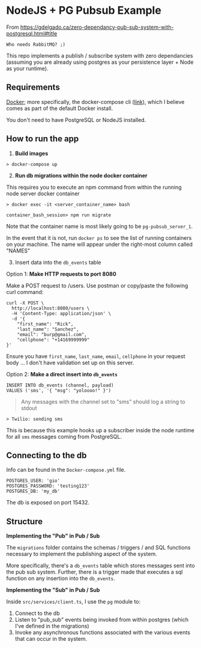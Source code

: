 # NodeJS + PG Pubsub Example

From https://gdelgado.ca/zero-dependancy-pub-sub-system-with-postgresql.html#title

```
Who needs RabbitMQ? ;)
```

This repo implements a publish / subscribe system with zero dependancies (assuming you are already using postgres as your persistence layer + Node as your runtime).

## Requirements

[Docker](https://www.docker.com/); more specifically, the docker-compose cli ([link](https://docs.docker.com/compose/install/)), which I believe comes as part of the default Docker install.

You don't need to have PostgreSQL or NodeJS installed.


## How to run the app

1. **Build images**

```
> docker-compose up
```

2. **Run db migrations within the node docker container**

This requires you to execute an npm command from within the running node server docker container
```
> docker exec -it <server_container_name> bash

container_bash_session> npm run migrate
```

Note that the container name is most likely going to be `pg-pubsub_server_1`.

In the event that it is not, run `docker ps` to see the list of running containers on your machine. The name will appear under the right-most column called "NAMES"


3. Insert data into the `db_events` table

Option 1: **Make HTTP requests to port 8080**

Make a POST request to /users. Use postman or copy/paste the following curl command:

```
curl -X POST \
  http://localhost:8080/users \
  -H 'Content-Type: application/json' \
  -d '{
	"first_name": "Rick",
	"last_name": "Sanchez",
	"email": "burp@gmail.com",
	"cellphone": "+14169999999"
}'
```

Ensure you have `first_name`, `last_name`, `email`, `cellphone` in your request body ... I don't have validation set up on this server.


Option 2: **Make a direct insert into `db_events`**

```
INSERT INTO db_events (channel, payload)
VALUES ('sms', '{ "msg": "yoloooo!" }')
```

> Any messages with the channel set to "sms" should log a string to stdout

```
> Twilio: sending sms
```

This is because this example hooks up a subscriber inside the node runtime for all `sms` messages coming from PostgreSQL.


## Connecting to the db

Info can be found in the `Docker-compose.yml` file.

```
POSTGRES_USER: 'gio'
POSTGRES_PASSWORD: 'testing123'
POSTGRES_DB: 'my_db'
```

The db is exposed on port 15432.

## Structure

**Implementing the "Pub" in Pub / Sub**

The `migrations` folder contains the schemas / triggers / and SQL functions necessary to implement the publishing aspect of the system.

More specifically, there's a `db_events` table which stores messages sent into the pub sub system. Further, there is a trigger made that executes a sql function on any insertion into the `db_events`.


**Implementing the "Sub" in Pub / Sub**

Inside `src/services/client.ts`, I use the `pg` module to:

1. Connect to the db
2. Listen to "pub_sub" events being invoked from within postgres (which I've defined in the migrations)
3. Invoke any asynchronous functions associated with the various events that can occur in the system.

